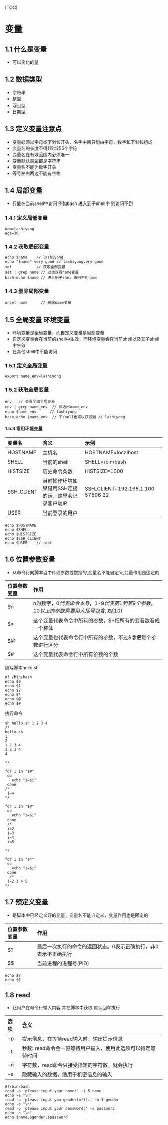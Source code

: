 [TOC]



# 变量

## 1.1 什么是变量

- 可以变化的量

## 1.2 数据类型

- 字符串
- 整型
- 浮点型
- 日期型

## 1.3 定义变量注意点

- 变量必须以字母或下划线开头，名字中间只能由字母，数字和下划线组成
- 变量名的长度不得超过255个字符
- 变量名在有效范围内必须唯一
- 变量默认类型都是字符串
- 变量名不能为数字开头
- 等号左右两边不能有空格

## 1.4 局部变量

- 只能在当前shell中访问 例如bash 进入到子shell中 则访问不到

### 1.4.1 定义局部变量

```shell
nam=lashiyong
age=30
```

### 1.4.2 获取局部变量

```shell
echo $name    // lashiyong
echo "$name" very good // lashiyongvery good
set           // 获取全部变量
set | grep name // 过滤查看name变量
bash;echo $name // 进入到子shel 访问不到name
```

### 1.4.3 删除局部变量

```shell
unset name      // 删除name变量
```



## 1.5 全局变量 环境变量

- 环境变量是全局变量，而自定义变量是局部变量
- 自定义变量会在当前的shell中生效，而环境变量会在当前shell以及其子shell中生效
- 在其他shell中不能访问

### 1.5.1 定义全局变量

```shell
export name_env=lashiyong
```

### 1.5.2 获取全局变量

```shell
env   // 查看全部全局变量
env | grep name_env  // 帅选出name_env
echo $name_env      // lashiyong
base;echo $name_env  // 子shell也可以获取到 // lashiyong
```

#### 1.5.3 常用环境变量 

| 变量名     | 含义                                                | 示例                              |
| :--------- | :-------------------------------------------------- | :-------------------------------- |
| HOSTNAME   | 主机名                                              | HOSTNAME=localhost                |
| SHELL      | 当前的shell                                         | SHELL=/bin/bash                   |
| HISTSIZE   | 历史命令条数                                        | HISTSIZE=1000                     |
| SSH_CLIENT | 当前操作环境如果是用SSH连接的话，这里会记录客户端IP | SSH_CLIENT=192.168.1.100 57596 22 |
| USER       | 当前登录的用户                                      |                                   |

```shell
echo $HOSTNAME
echo $SHELL
echo $HISTSIZE
echo $SSH_CLIENT
echo $USER    // root
```

## 1.6 位置参数变量

- 从命令行向脚本当中传递参数或数据的,变量名不能自定义,变量作用是固定的

| 位置参数变量 | 作用                                                         |
| :----------- | :----------------------------------------------------------- |
| $n           | n为数字，$0代表命令本身，$1-$9代表第1到第9个参数，10以上的参数需要用大括号包含,如${10} |
| $*           | 这个变量代表命令中所有的参数，$*把所有的变看数看成一个整体   |
| $@           | 这个变量也代表命令行中所有的参数，不过$@把每个参数进行区分   |
| $#           | 这个变量代表命令行中所有参数的个数                           |

编写脚本hello.sh

```shell
#! /bin/bash
echo $0
echo $1
echo $2
echo $*
echo $@
echo $#
```

执行命令

```shell
sh hello.sh 1 2 3 4
/*
hello.sh
1
2
1 2 3 4
1 2 3 4
4

*/
```

```shell
for i in "$#"
 do
   echo "i=$i"
 done
/*
 i=4
*/
```

```shell
for i in "$@"
 do
   echo "i=$i"
 done
 /*
 i=2
 i=3
 i=4
 i=5

*/
```

```shell
for i in "$*"
 do
   echo "i=$i"
 done
  /*
 i=2 3 4 5
*/
```

## 1.7 预定义变量

- 是脚本中已经定义好的变量，变量名不能自定义，变量作用也是固定的

| 位置参数变量 | 作用                                                         |
| :----------- | :----------------------------------------------------------- |
| $?           | 最后一次执行的命令的返回状态。0表示正确执行，非0表示不正确执行 |
| $$           | 当前进程的进程号(PID)                                        |

```shell
echo $?
echo $$
```

## 1.8 read

- 让用户在命令行输入内容 并在脚本中获取 默认回车执行

| 选项 | 含义                                                         |
| :--- | :----------------------------------------------------------- |
| -p   | 提示信息，在等待read输入时，输出提示信息                     |
| -t   | 秒数: read命令会一直等待用户输入，使用此选项可以指定等待时间 |
| -n   | 字符数，read命令只接受指定的字符数，就会执行                 |
| -s   | 隐藏输入的数据，适用于机密信息的输入                         |

```shell
#!/bin/bash
read -p 'please input your name:' -t 5 name
echo -e "\n"
read -p 'please input you gender[m/f]:' -n 1 gender
echo -e "\n"
read -p 'please input your password:' -s password
echo -e "\n"
echo $name,$gender,$password
```

